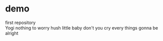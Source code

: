 # demo
first repository
<br>Yogi 
nothing to worry
hush little baby don't you cry every things gonna be alright

